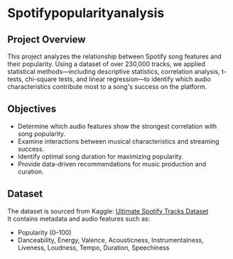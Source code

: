 # Spotifypopularityanalysis


## Project Overview
This project analyzes the relationship between Spotify song features and their popularity. Using a dataset of over 230,000 tracks, we applied statistical methods—including descriptive statistics, correlation analysis, t-tests, chi-square tests, and linear regression—to identify which audio characteristics contribute most to a song's success on the platform.

## Objectives
- Determine which audio features show the strongest correlation with song popularity.
- Examine interactions between musical characteristics and streaming success.
- Identify optimal song duration for maximizing popularity.
- Provide data-driven recommendations for music production and curation.

## Dataset
The dataset is sourced from Kaggle: [Ultimate Spotify Tracks Dataset](https://www.kaggle.com/datasets/zaheenhamidani/ultimate-spotify-tracks-db)  
It contains metadata and audio features such as:
- Popularity (0–100)
- Danceability, Energy, Valence, Acousticness, Instrumentalness, Liveness, Loudness, Tempo, Duration, Speechiness


